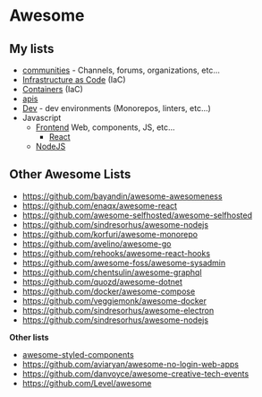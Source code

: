 # Awesome

## My lists
* [communities](./awesome-communities.md) - Channels, forums, organizations, etc...
* [Infrastructure as Code](./awesome-IaC.md) (IaC)
* [Containers](./awesome-containers.md) (IaC)
* [apis](./awesome-apis.md)
* [Dev](./awesome-dev.md) - dev environments (Monorepos, linters, etc...)
* Javascript
  * [Frontend](./awesome-frontend.md) Web, components, JS, etc...
    * [React](./awesome-react.md)
  * [NodeJS](./awesome-nodejs.md)




## Other Awesome Lists
* https://github.com/bayandin/awesome-awesomeness
* https://github.com/enaqx/awesome-react
* https://github.com/awesome-selfhosted/awesome-selfhosted
* https://github.com/sindresorhus/awesome-nodejs
* https://github.com/korfuri/awesome-monorepo
* https://github.com/avelino/awesome-go
* https://github.com/rehooks/awesome-react-hooks
* https://github.com/awesome-foss/awesome-sysadmin
* https://github.com/chentsulin/awesome-graphql
* https://github.com/quozd/awesome-dotnet
* https://github.com/docker/awesome-compose
* https://github.com/veggiemonk/awesome-docker
* https://github.com/sindresorhus/awesome-electron
* https://github.com/sindresorhus/awesome-nodejs

**Other lists**  
* [awesome-styled-components](https://github.com/styled-components/awesome-styled-components)
* https://github.com/aviaryan/awesome-no-login-web-apps
* https://github.com/danvoyce/awesome-creative-tech-events
* https://github.com/Level/awesome


